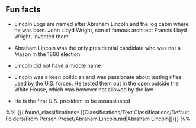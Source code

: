 ## Fun facts
- Lincoln Logs are named after Abraham Lincoln and the log cabin where he was born. John Lloyd Wright, son of famous architect Francis Lloyd Wright, invented them

- Abraham Lincoln was the only presidential candidate who was not a Mason in the 1860 election

- Lincoln did not have a middle name

- Lincoln was a keen politician and was passionate about testing rifles used by the U.S. forces. He tested them out in the open outside the White House, which was however not allowed by the law
 
- He is the first U.S. president to be assassinated

%%
{{( found_classifications:: [[Classifications/Text Classifications/Default Folders/From Person Preset/Abraham Lincoln.md|Abraham Lincoln]])}}
%%
